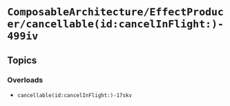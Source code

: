 # ``ComposableArchitecture/EffectProducer/cancellable(id:cancelInFlight:)-499iv``

## Topics

### Overloads

- ``cancellable(id:cancelInFlight:)-17skv``
